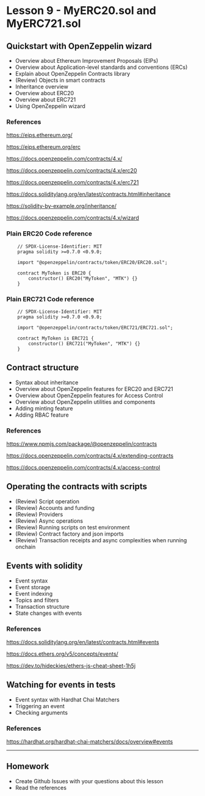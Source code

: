 # Lesson 9 - MyERC20.sol and MyERC721.sol

## Quickstart with OpenZeppelin wizard

* Overview about Ethereum Improvement Proposals (EIPs)
* Overview about Application-level standards and conventions (ERCs)
* Explain about OpenZeppelin Contracts library
* (Review) Objects in smart contracts
* Inheritance overview
* Overview about ERC20
* Overview about ERC721
* Using OpenZeppelin wizard

### References
<https://eips.ethereum.org/>

<https://eips.ethereum.org/erc>

<https://docs.openzeppelin.com/contracts/4.x/>

<https://docs.openzeppelin.com/contracts/4.x/erc20>

<https://docs.openzeppelin.com/contracts/4.x/erc721>

<https://docs.soliditylang.org/en/latest/contracts.html#inheritance>

<https://solidity-by-example.org/inheritance/>

<https://docs.openzeppelin.com/contracts/4.x/wizard>

### Plain ERC20 Code reference

        // SPDX-License-Identifier: MIT
        pragma solidity >=0.7.0 <0.9.0;

        import "@openzeppelin/contracts/token/ERC20/ERC20.sol";

        contract MyToken is ERC20 {
            constructor() ERC20("MyToken", "MTK") {}
        }

### Plain ERC721 Code reference

        // SPDX-License-Identifier: MIT
        pragma solidity >=0.7.0 <0.9.0;

        import "@openzeppelin/contracts/token/ERC721/ERC721.sol";

        contract MyToken is ERC721 {
            constructor() ERC721("MyToken", "MTK") {}
        }

## Contract structure

* Syntax about inheritance
* Overview about OpenZeppelin features for ERC20 and ERC721
* Overview about OpenZeppelin features for Access Control
* Overview about OpenZeppelin utilities and components
* Adding minting feature
* Adding RBAC feature

### References
<https://www.npmjs.com/package/@openzeppelin/contracts>

<https://docs.openzeppelin.com/contracts/4.x/extending-contracts>

<https://docs.openzeppelin.com/contracts/4.x/access-control>

## Operating the contracts with scripts

* (Review) Script operation
* (Review) Accounts and funding
* (Review) Providers
* (Review) Async operations
* (Review) Running scripts on test environment
* (Review) Contract factory and json imports
* (Review) Transaction receipts and async complexities when running onchain

## Events with solidity

* Event syntax
* Event storage
* Event indexing
* Topics and filters
* Transaction structure
* State changes with events

### References
<https://docs.soliditylang.org/en/latest/contracts.html#events>

<https://docs.ethers.org/v5/concepts/events/>

<https://dev.to/hideckies/ethers-js-cheat-sheet-1h5j>

## Watching for events in tests

* Event syntax with Hardhat Chai Matchers
* Triggering an event
* Checking arguments

### References
<https://hardhat.org/hardhat-chai-matchers/docs/overview#events>

---

## Homework

* Create Github Issues with your questions about this lesson
* Read the references
